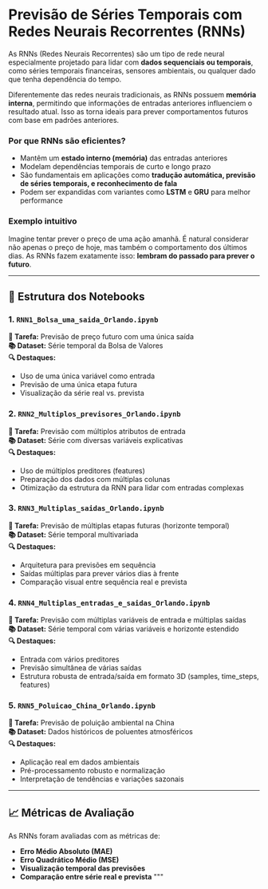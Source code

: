 # Previsão de Séries Temporais com Redes Neurais Recorrentes (RNNs)

As RNNs (Redes Neurais Recorrentes) são um tipo de rede neural especialmente projetado para lidar com **dados sequenciais ou temporais**, como séries temporais financeiras, sensores ambientais, ou qualquer dado que tenha dependência do tempo.

Diferentemente das redes neurais tradicionais, as RNNs possuem **memória interna**, permitindo que informações de entradas anteriores influenciem o resultado atual. Isso as torna ideais para prever comportamentos futuros com base em padrões anteriores.

### Por que RNNs são eficientes?

- Mantêm um **estado interno (memória)** das entradas anteriores
- Modelam dependências temporais de curto e longo prazo
- São fundamentais em aplicações como **tradução automática, previsão de séries temporais, e reconhecimento de fala**
- Podem ser expandidas com variantes como **LSTM** e **GRU** para melhor performance

### Exemplo intuitivo

Imagine tentar prever o preço de uma ação amanhã. É natural considerar não apenas o preço de hoje, mas também o comportamento dos últimos dias. As RNNs fazem exatamente isso: **lembram do passado para prever o futuro**.

---

## 📂 Estrutura dos Notebooks

### 1. `RNN1_Bolsa_uma_saida_Orlando.ipynb`
**📌 Tarefa:** Previsão de preço futuro com uma única saída  
**📚 Dataset:** Série temporal da Bolsa de Valores  
**🔍 Destaques:**
- Uso de uma única variável como entrada
- Previsão de uma única etapa futura
- Visualização da série real vs. prevista

### 2. `RNN2_Multiplos_previsores_Orlando.ipynb`
**📌 Tarefa:** Previsão com múltiplos atributos de entrada  
**📚 Dataset:** Série com diversas variáveis explicativas  
**🔍 Destaques:**
- Uso de múltiplos preditores (features)
- Preparação dos dados com múltiplas colunas
- Otimização da estrutura da RNN para lidar com entradas complexas

### 3. `RNN3_Multiplas_saidas_Orlando.ipynb`
**📌 Tarefa:** Previsão de múltiplas etapas futuras (horizonte temporal)  
**📚 Dataset:** Série temporal multivariada  
**🔍 Destaques:**
- Arquitetura para previsões em sequência
- Saídas múltiplas para prever vários dias à frente
- Comparação visual entre sequência real e prevista

### 4. `RNN4_Multiplas_entradas_e_saidas_Orlando.ipynb`
**📌 Tarefa:** Previsão com múltiplas variáveis de entrada e múltiplas saídas  
**📚 Dataset:** Série temporal com várias variáveis e horizonte estendido  
**🔍 Destaques:**
- Entrada com vários preditores
- Previsão simultânea de várias saídas
- Estrutura robusta de entrada/saída em formato 3D (samples, time_steps, features)

### 5. `RNN5_Poluicao_China_Orlando.ipynb`
**📌 Tarefa:** Previsão de poluição ambiental na China  
**📚 Dataset:** Dados históricos de poluentes atmosféricos  
**🔍 Destaques:**
- Aplicação real em dados ambientais
- Pré-processamento robusto e normalização
- Interpretação de tendências e variações sazonais

---

## 📈 Métricas de Avaliação

As RNNs foram avaliadas com as métricas de:

- **Erro Médio Absoluto (MAE)**
- **Erro Quadrático Médio (MSE)**
- **Visualização temporal das previsões**
- **Comparação entre série real e prevista**
"""
